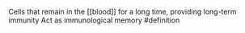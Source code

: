 Cells that remain in the [[blood]] for a long time, providing long-term immunity
Act as immunological memory
#definition